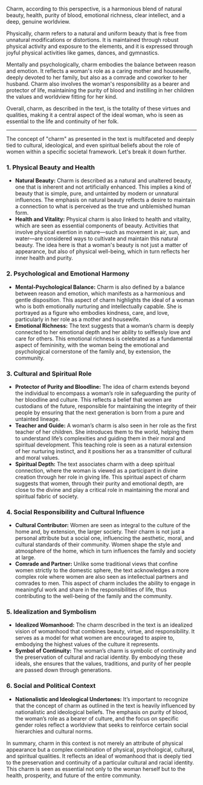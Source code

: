 Charm, according to this perspective, is a harmonious blend of natural beauty, health, purity of blood, emotional richness, clear intellect, and a deep, genuine worldview.

Physically, charm refers to a natural and uniform beauty that is free from unnatural modifications or distortions. It is maintained through robust physical activity and exposure to the elements, and it is expressed through joyful physical activities like games, dances, and gymnastics.

Mentally and psychologically, charm embodies the balance between reason and emotion. It reflects a woman's role as a caring mother and housewife, deeply devoted to her family, but also as a comrade and coworker to her husband. Charm also involves the woman's responsibility as a bearer and protector of life, maintaining the purity of blood and instilling in her children the values and worldview fitting for her kind.

Overall, charm, as described in the text, is the totality of these virtues and qualities, making it a central aspect of the ideal woman, who is seen as essential to the life and continuity of her folk.

---
The concept of "charm" as presented in the text is multifaceted and deeply tied to cultural, ideological, and even spiritual beliefs about the role of women within a specific societal framework. Let's break it down further.

### 1. **Physical Beauty and Health**

- **Natural Beauty:** Charm is described as a natural and unaltered beauty, one that is inherent and not artificially enhanced. This implies a kind of beauty that is simple, pure, and untainted by modern or unnatural influences. The emphasis on natural beauty reflects a desire to maintain a connection to what is perceived as the true and unblemished human form.
- **Health and Vitality:** Physical charm is also linked to health and vitality, which are seen as essential components of beauty. Activities that involve physical exertion in nature—such as movement in air, sun, and water—are considered ways to cultivate and maintain this natural beauty. The idea here is that a woman's beauty is not just a matter of appearance, but also of physical well-being, which in turn reflects her inner health and purity.

### 2. **Psychological and Emotional Harmony**

- **Mental-Psychological Balance:** Charm is also defined by a balance between reason and emotion, which manifests as a harmonious and gentle disposition. This aspect of charm highlights the ideal of a woman who is both emotionally nurturing and intellectually capable. She is portrayed as a figure who embodies kindness, care, and love, particularly in her role as a mother and housewife.
- **Emotional Richness:** The text suggests that a woman’s charm is deeply connected to her emotional depth and her ability to selflessly love and care for others. This emotional richness is celebrated as a fundamental aspect of femininity, with the woman being the emotional and psychological cornerstone of the family and, by extension, the community.

### 3. **Cultural and Spiritual Role**

- **Protector of Purity and Bloodline:** The idea of charm extends beyond the individual to encompass a woman’s role in safeguarding the purity of her bloodline and culture. This reflects a belief that women are custodians of the future, responsible for maintaining the integrity of their people by ensuring that the next generation is born from a pure and untainted lineage.
- **Teacher and Guide:** A woman’s charm is also seen in her role as the first teacher of her children. She introduces them to the world, helping them to understand life’s complexities and guiding them in their moral and spiritual development. This teaching role is seen as a natural extension of her nurturing instinct, and it positions her as a transmitter of cultural and moral values.
- **Spiritual Depth:** The text associates charm with a deep spiritual connection, where the woman is viewed as a participant in divine creation through her role in giving life. This spiritual aspect of charm suggests that women, through their purity and emotional depth, are close to the divine and play a critical role in maintaining the moral and spiritual fabric of society.

### 4. **Social Responsibility and Cultural Influence**

- **Cultural Contributor:** Women are seen as integral to the culture of the home and, by extension, the larger society. Their charm is not just a personal attribute but a social one, influencing the aesthetic, moral, and cultural standards of their community. Women shape the style and atmosphere of the home, which in turn influences the family and society at large.
- **Comrade and Partner:** Unlike some traditional views that confine women strictly to the domestic sphere, the text acknowledges a more complex role where women are also seen as intellectual partners and comrades to men. This aspect of charm includes the ability to engage in meaningful work and share in the responsibilities of life, thus contributing to the well-being of the family and the community.

### 5. **Idealization and Symbolism**

- **Idealized Womanhood:** The charm described in the text is an idealized vision of womanhood that combines beauty, virtue, and responsibility. It serves as a model for what women are encouraged to aspire to, embodying the highest values of the culture it represents.
- **Symbol of Continuity:** The woman’s charm is symbolic of continuity and the preservation of cultural and racial identity. By embodying these ideals, she ensures that the values, traditions, and purity of her people are passed down through generations.

### 6. **Social and Political Context**

- **Nationalistic and Ideological Undertones:** It’s important to recognize that the concept of charm as outlined in the text is heavily influenced by nationalistic and ideological beliefs. The emphasis on purity of blood, the woman’s role as a bearer of culture, and the focus on specific gender roles reflect a worldview that seeks to reinforce certain social hierarchies and cultural norms.

In summary, charm in this context is not merely an attribute of physical appearance but a complex combination of physical, psychological, cultural, and spiritual qualities. It reflects an ideal of womanhood that is deeply tied to the preservation and continuity of a particular cultural and racial identity. This charm is seen as essential not only to the woman herself but to the health, prosperity, and future of the entire community.